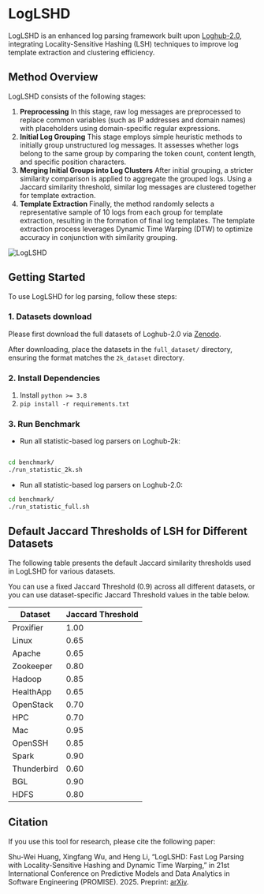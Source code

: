 # LogLSHD

LogLSHD is an enhanced log parsing framework built upon [Loghub-2.0](https://github.com/logpai/loghub-2.0), integrating Locality-Sensitive Hashing (LSH) techniques to improve log template extraction and clustering efficiency.

## Method Overview
LogLSHD consists of the following stages:
1. **Preprocessing**
In this stage, raw log messages are preprocessed to replace common variables (such as IP addresses and domain names) with placeholders using domain-specific regular expressions.
2. **Initial Log Grouping**
This stage employs simple heuristic methods to initially group unstructured log messages. It assesses whether logs belong to the same group by comparing the token count, content length, and specific position characters.
3. **Merging Initial Groups into Log Clusters** 
After initial grouping, a stricter similarity comparison is applied to aggregate the grouped logs. Using a Jaccard similarity threshold, similar log messages are clustered together for template extraction.
4. **Template Extraction**
Finally, the method randomly selects a representative sample of 10 logs from each group for template extraction, resulting in the formation of final log templates. The template extraction process leverages Dynamic Time Warping (DTW) to optimize accuracy in conjunction with similarity grouping.

![LogLSHD](https://i.imgur.com/sKK1LA0.png "Structure of LogLSHD.")

## Getting Started

To use LogLSHD for log parsing, follow these steps:

### 1. Datasets download

Please first download the full datasets of Loghub-2.0 via [Zenodo](https://zenodo.org/record/8275861).

After downloading, place the datasets in the `full_dataset/` directory, ensuring the format matches the `2k_dataset` directory.

### 2. Install Dependencies

1. Install ```python >= 3.8```
2. ```pip install -r requirements.txt```

### 3. Run Benchmark


- Run all statistic-based log parsers on Loghub-2k:

```bash

cd benchmark/
./run_statistic_2k.sh
```

- Run all statistic-based log parsers on Loghub-2.0:

```bash
cd benchmark/
./run_statistic_full.sh
```

## Default Jaccard Thresholds of LSH for Different Datasets

The following table presents the default Jaccard similarity thresholds used in LogLSHD for various datasets. 

You can use a fixed Jaccard Threshold (0.9) across all different datasets, or you can use dataset-specific Jaccard Threshold values in the table below.

| Dataset     | Jaccard Threshold |
|------------|------------------|
| Proxifier  | 1.00             |
| Linux      | 0.65             |
| Apache     | 0.65             |
| Zookeeper  | 0.80             |
| Hadoop     | 0.85             |
| HealthApp  | 0.65             |
| OpenStack  | 0.70             |
| HPC        | 0.70             |
| Mac        | 0.95             |
| OpenSSH    | 0.85             |
| Spark      | 0.90             |
| Thunderbird| 0.60             |
| BGL        | 0.90             |
| HDFS       | 0.80             |

## Citation

If you use this tool for research, please cite the following paper:
 
Shu-Wei Huang, Xingfang Wu, and Heng Li, “LogLSHD: Fast Log Parsing with Locality-Sensitive Hashing and Dynamic Time Warping,” in 21st International Conference on Predictive Models and Data Analytics in Software Engineering (PROMISE). 2025. Preprint: [arXiv](https://arxiv.org/abs/2504.02172).